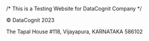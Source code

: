 
/* This is a Testing Website for DataCognit Company */
<footer>
    <p>&copy; DataCognit 2023</p>
    <p>The Tapal House #118, Vijayapura, KARNATAKA 586102</p>
  </footer>
